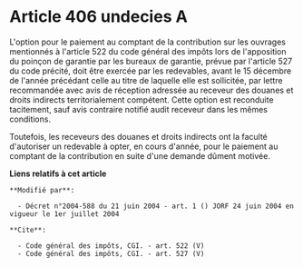 # Article 406 undecies A

L'option pour le paiement au comptant de la contribution sur les ouvrages mentionnés à l'article 522 du code général des
impôts lors de l'apposition du poinçon de garantie par les bureaux de garantie, prévue par l'article 527 du code précité,
doit être exercée par les redevables, avant le 15 décembre de l'année précédant celle au titre de laquelle elle est
sollicitée, par lettre recommandée avec avis de réception adressée au receveur des douanes et droits indirects
territorialement compétent. Cette option est reconduite tacitement, sauf avis contraire notifié audit receveur dans les mêmes
conditions. 

Toutefois, les receveurs des douanes et droits indirects ont la faculté d'autoriser un redevable à opter, en cours d'année,
pour le paiement au comptant de la contribution en suite d'une demande dûment motivée.

**Liens relatifs à cet article**

	**Modifié par**:

	  - Décret n°2004-588 du 21 juin 2004 - art. 1 () JORF 24 juin 2004 en vigueur le 1er juillet 2004

	**Cite**:

	  - Code général des impôts, CGI. - art. 522 (V)
	  - Code général des impôts, CGI. - art. 527 (V)
